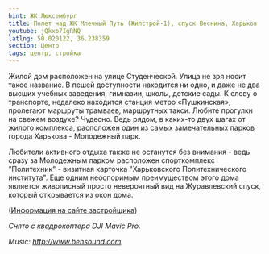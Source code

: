 ```yaml
---
hint: ЖК Люксембург
title: Полет над ЖК Млечный Путь (Жилстрой-1), спуск Веснина, Харьков
youtube: jQkxb7IgRNQ
latlng: 50.020122, 36.238359
section: Центр
tags: центр, стройка
---
```

Жилой дом расположен на улице Студенческой. Улица не зря носит такое название. В пешей доступности находится ни одно, и даже не два высших учебных заведения, гимназии, школы, детские сады. К слову о транспорте, недалеко находится станция метро «Пушкинская», пролегают маршруты трамваев, маршрутных такси. Любите прогулки на свежем воздухе? Чудесно. Ведь рядом, в каких-то двух шагах от жилого комплекса, расположен один из самых замечательных парков города Харькова - Молодежный парк.

Любители активного отдыха также не останутся без внимания - ведь сразу за Молодежным парком расположен спорткомплекс "Политехник" - визитная карточка "Харьковского Политехнического института". Еще одним неоспоримым преимуществом этого дома является живописный просто невероятный вид на Журавлевский спуск, который открывается из окон дома.

([Информация на сайте застройщика](http://gs1.com.ua/objects/9-zhk-mlechnyj-put))

*Снято с квадрокоптера DJI Mavic Pro.*

*Music: <http://www.bensound.com>*
